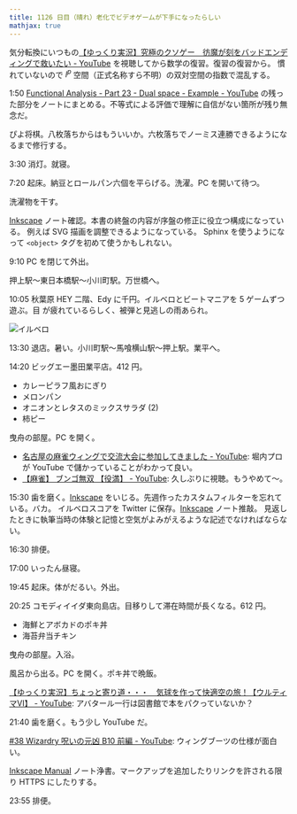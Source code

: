 ```yaml
---
title: 1126 日目（晴れ）老化でビデオゲームが下手になったらしい
mathjax: true
---
```


気分転換にいつもの[【ゆっくり実況】究極のクソゲー　彷魔が刻をバッドエンディングで救いたい - YouTube](https://www.youtube.com/watch?v=wr5_gFQfb3I)
を視聴してから数学の復習。復習の復習から。
慣れていないので ${l^p}$ 空間（正式名称すら不明）の双対空間の指数で混乱する。

1:50 [Functional Analysis - Part 23 - Dual space - Example - YouTube](https://www.youtube.com/watch?v=0PSmFT-z7IY&list=PLBh2i93oe2qsGKDOsuVVw-OCAfprrnGfr&index=23)
の残った部分をノートにまとめる。不等式による評価で理解に自信がない箇所が残り無念だ。

ぴよ将棋。八枚落ちからはもういいか。六枚落ちでノーミス連勝できるようになるまで修行する。

3:30 消灯。就寝。

7:20 起床。納豆とロールパン六個を平らげる。洗濯。PC を開いて待つ。

洗濯物を干す。

[Inkscape] ノート確認。本書の終盤の内容が序盤の修正に役立つ構成になっている。
例えば SVG 描画を調整できるようになっている。
Sphinx を使うようになって `<object>` タグを初めて使うかもしれない。

9:10 PC を閉じて外出。

押上駅～東日本橋駅～小川町駅。万世橋へ。

10:05 秋葉原 HEY 二階、Edy に千円。イルベロとビートマニアを 5 ゲームずつ遊ぶ。目
が疲れているらしく、被弾と見逃しの雨あられ。

![イルベロ](https://pbs.twimg.com/media/FxHgov4aAAMiHR8?format=jpg&name=small)

13:30 退店。暑い。小川町駅～馬喰横山駅～押上駅。業平へ。

14:20 ビッグエー墨田業平店。412 円。

* カレーピラフ風おにぎり
* メロンパン
* オニオンとレタスのミックスサラダ (2)
* 柿ピー

曳舟の部屋。PC を開く。

* [名古屋の麻雀ウィングで交流大会に参加してきました - YouTube](https://www.youtube.com/watch?v=E61dNwoOSF8):
  堀内プロが YouTube で儲かっていることがわかって良い。
* [【麻雀】 ブンゴ無双 【役満】 - YouTube](https://www.youtube.com/watch?v=911AYYZWD4A):
  久しぶりに視聴。もうやめて～。

15:30 歯を磨く。[Inkscape] をいじる。先週作ったカスタムフィルターを忘れている。バカ。
イルベロスコアを Twitter に保存。[Inkscape] ノート推敲。
見返したときに執筆当時の体験と記憶と空気がよみがえるような記述でなければならない。

16:30 排便。

17:00 いったん昼寝。

19:45 起床。体がだるい。外出。

20:25 コモディイイダ東向島店。目移りして滞在時間が長くなる。612 円。

* 海鮮とアボカドのポキ丼
* 海苔弁当チキン

曳舟の部屋。入浴。

風呂から出る。PC を開く。ポキ丼で晩飯。

[【ゆっくり実況】ちょっと寄り道・・・　気球を作って快適空の旅！【ウルティマⅥ】 - YouTube](https://www.youtube.com/watch?v=KTuA9jp4ygI):
アバタール一行は図書館で本をパクっていないか？

21:40 歯を磨く。もう少し YouTube だ。

[#38 Wizardry 呪いの元凶 B10 前編 - YouTube](https://www.youtube.com/watch?v=7Pul8raxAw4):
ウィングブーツの仕様が面白い。

[Inkscape Manual] ノート浄書。マークアップを追加したりリンクを許される限り HTTPS にしたりする。

23:55 排便。

[Inkscape]: <https://inkscape.org/>
[Inkscape Manual]: <http://tavmjong.free.fr/INKSCAPE/MANUAL/html/>

